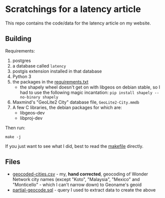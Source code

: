 # Scratchings for a latency article

This repo contains the code/data for the latency article on my website.

## Building

Requirements:

1. postgres
2. a database called `latency`
3. postgis extension installed in that database
4. Python 3
5. the packages in the [requirements.txt](requirements.txt)
   - the shapely wheel doesn't get on with libgeos on debian stable, so I had
     to use the following magic incantation: `pip install shapely --no-binary
     shapely`
6. Maxmind's "GeoLite2 City" database file, `GeoLite2-City.mmdb`
7. A few C libraries, the debian packages for which are:
   - libgeos-dev
   - libproj-dev

Then run:

```
make -j
```

If you just want to see what I did, best to read the [makefile](Makefile) directly.

## Files

- [geocoded-cities.csv](geocoded-cities.csv) - my, **hand corrected**,
  geocoding of Wonder Network city names (except "Koto", "Malaysia", "Mexico"
  and "Monticello" - which I can't narrow down) to Geoname's geoid
- [partial-geocode.sql](partial-geocode.sql) - query I used to extract data to create the above
